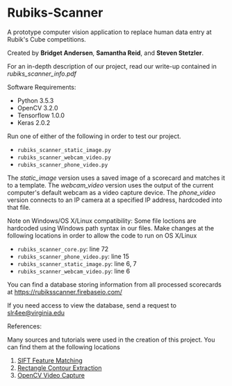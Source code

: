 # Rubiks-Scanner

A prototype computer vision application to replace human data entry at Rubik's Cube competitions.

Created by **Bridget Andersen**, **Samantha Reid**, and **Steven Stetzler**.

For an in-depth description of our project, read our write-up contained in *rubiks_scanner_info.pdf*

Software Requirements:
- Python 3.5.3
- OpenCV 3.2.0
- Tensorflow 1.0.0
- Keras 2.0.2

Run one of either of the following in order to test our project.
- `rubiks_scanner_static_image.py`
- `rubiks_scanner_webcam_video.py`
- `rubiks_scanner_phone_video.py`

The *static_image* version uses a saved image of a scorecard and matches it to a template. The *webcam_video* version uses the output of the current computer's default webcam as a video capture device. The *phone_video* version connects to an IP camera at a specified IP address, hardcoded into that file.

Note on Windows/OS X/Linux compatibility: Some file loctions are hardcoded using Windows path syntax in our files. Make changes at the following locations in order to allow the code to run on OS X/Linux
- `rubiks_scanner_core.py`: line 72
- `rubiks_scanner_phone_video.py`: line 15
- `rubiks_scanner_static_image.py`: line 6, 7
- `rubiks_scanner_webcam_video.py`: line 6

You can find a database storing information from all processed scorecards at
https://rubiksscanner.firebaseio.com/

If you need access to view the database, send a request to slr4ee@virginia.edu

References:

Many sources and tutorials were used in the creation of this project. You can find them at the following locations
1. [SIFT Feature Matching](http://opencv-python-tutroals.readthedocs.io/en/latest/py_tutorials/py_feature2d/py_matcher/py_matcher.html#brute-force-matching-with-sift-descriptors-and-ratio-test)
2. [Rectangle Contour Extraction](http://www.pyimagesearch.com/2014/09/01/build-kick-ass-mobile-document-scanner-just-5-minutes/)
3. [OpenCV Video Capture](http://docs.opencv.org/3.0-beta/doc/py_tutorials/py_gui/py_video_display/py_video_display.html)